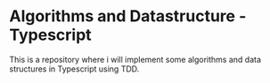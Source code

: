 # Algorithms and Datastructure - Typescript

This is a repository where i will implement some algorithms and data structures in Typescript using TDD.
